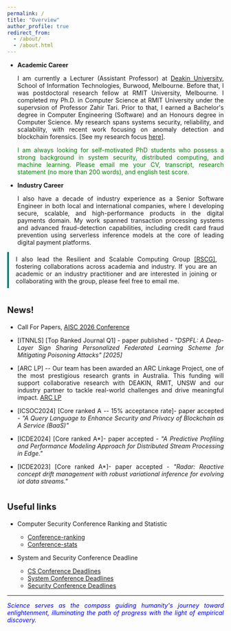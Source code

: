 ```yaml
---
permalink: /
title: "Overview" 
author_profile: true
redirect_from: 
  - /about/
  - /about.html
---
```


<span style="text-align: justify;"></span>

  * <strong>Academic Career</strong>
  <ul style="text-align: justify;"> I am currently a Lecturer (Assistant Professor) at <a href="https://www.deakin.edu.au/">Deakin University</a>, School of Information Technologies, Burwood, Melbourne. Before that, I was postdoctoral research fellow at RMIT University, Melbourne. I completed my Ph.D. in Computer Science at RMIT University under the supervsion of Professor Zahir Tari. Prior to that, I earned a Bachelor's degree in Computer Engineering (Software) and an Honours degree in Computer Science. My research spans systems security, reliability, and scalability, with recent work focusing on anomaly detection and blockchain forensics. [See my research focus <a href="https://nasrin-sohrabi.github.io/research/"> here</a>].</ul> 
   
  <ul style="text-align: justify; color: green"> I am always looking for self-motivated PhD students who possess a strong background in system security, distributed computing, and machine learning. Please email me your CV, transcript, research statement (no more than 200 words), and english test score. </ul>

  * <strong>Industry Career</strong>
  <ul style="text-align: justify;"> I also have a decade of industry experience as a Senior Software Engineer in both local and international companies, where I developing secure, scalable, and high-performance products in the digital payments domain. My work spanned transaction processing systems and advanced fraud-detection capabilities, including credit card fraud prevention using serverless inference models at the core of leading digital payment platforms.</ul>

  
<div style="border-left: 4px solid #0f766e; padding: 0.5rem 1rem; margin: 1em 0; text-align: justify;">
<span style="text-align: justify;"> I also lead the Resilient and Scalable Computing Group <a href="https://rscg-research.gitlab.io/rscg.gitlab.io">[RSCG]</a>, fostering collaborations across academia and industry. If you are an academic or an industry practitioner and are interested in joining or collaborating with the group, please feel free to email me.</span>
</div> 

<span style="font-size:20px;">News!</span>
======
<span style=" text-align: justify;"> 
   
  * Call For Papers, <a href="https://sites.google.com/view/aisc2026">AISC 2026 Conference</a> 

  * [ITNNLS] [Top Ranked Journal Q1] - paper published - <span style="font-style: italic;">"DSPFL: A Deep-Layer Sign Sharing Personalized Federated Learning Scheme for Mitigating Poisoning Attacks" [2025]</span> 

  * [ARC LP] -- Our team has been awarded an ARC Linkage Project, one of the most prestigious research grants in Australia. This funding will support collaborative research with DEAKIN, RMIT, UNSW and our industry partner to tackle real-world challenges and drive meaningful impact.
    <a href= "https://rms.arc.gov.au/RMS/Report/Download/Report/a3f6be6e-33f7-4fb5-98a6-7526aaa184cf/277">ARC LP</a>

  * [ICSOC2024] [Core ranked A -- 15% acceptance rate]- paper accepted - <span style="font-style: italic;">"A Query Language to Enhance Security and Privacy of Blockchain as A Service (BaaS)"</span> 

  * [ICDE2024] [Core ranked A*]- paper accepted - <span style="font-style: italic;"> "A Predictive Profiling and Performance Modeling Approach for Distributed Stream Processing in Edge."</span>

  * [ICDE2023] [Core ranked A*]- paper accepted - <span style="font-style: italic;"> "Radar: Reactive concept drift management with robust variational inference for evolving iot data streams."</span>

 
<!-- <span style="font-size:20px;">Research Topics/Interests</span>
======

<span style=" text-align: justify;"> 

  * <strong>Systems Security in Decentraliased and Cloud/Edge Platforms</strong>
    <ul style=" text-align: justify;"> My research focuses on strengthening the security of decentralised and cloud/edge-based systems through anomaly detection that adapts to concept drift and adversarial behaviours. A key strand of this work extends to blockchain forensics, where anomaly detection techniques are applied to <span style="font-style: bold"> identify scams, fraud </span>, and other illicit activities embedded in transaction networks. By combining adaptive detection with system-level monitoring, my aim is to enhance trust and resilience in large-scale, dynamic infrastructures.</ul>

  * <strong>Distributed Systems Reliability and Performance</strong>
      <ul style=" text-align: justify;"> I investigate how distributed systems maintain reliability and scalability in the presence of faults and adversarial threats. My research focuses on (1) consensus protocols for blockchain and distributed environments that must balance security, throughput, and energy efficiency, while also enabling forensic visibility to support fraud and scam detection; and (2) fault-tolerance mechanisms for stream-processing frameworks that ensure consistent low-latency analytics under failures.</ul> -->

<!--   
<span style="font-size:20px;">Current Projects</span>
======

<span style=" text-align: justify;">  
 
  * <strong>CRC-P Project:</strong> Fraud detection within digital payment systems, more specifically cryptocurreny transactions. Our project aims to develop a digital platform consisting of novel anti-fraud and anti-money laundering techniques, to align Crypto transactions with traditional payment options such as credit cards.  

  * <strong>Cryptocurrency scams:</strong> the goal is to understand how the scams work, how to detect them, and scammers's tactics.  

  * <strong>Distributed Systems Scalability/Performance:</strong> The project aims to improve the scalability and performance of distributed systems. We focus on developing a new consensus algorithm that can be used in distributed systems to improve their performance and scalability. -->

<span style="font-size:20px;">Useful links</span>
======
  * Computer Security Conference Ranking and Statistic
     * <a href= "http://jianying.space/conference-ranking.html">Conference-ranking</a>
     * <a href="http://faculty.cs.tamu.edu/guofei/sec_conf_stat.htm">Conference-stats</a>

  * System and Security Conference Deadline
     * <a href="https://cs-deadlines.cin.ufpe.br/"> CS Conference Deadlines </a>
     * <a href="https://dants.github.io/index_sysvenues_deadline.html"> System Conference Deadlines </a>
     * <a href= "https://sec-deadlines.github.io/">Security Conference Deadlines</a>

***
<span style="font-style: italic; color:blue;"> Science serves as the compass guiding humanity's journey toward enlightenment, illuminating the path of progress with the light of empirical discovery.</span>
